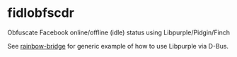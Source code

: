 # fidlobfscdr
Obfuscate Facebook online/offline (idle) status using Libpurple/Pidgin/Finch

See [rainbow-bridge](https://github.com/boamaod/rainbow-bridge) for generic example of how to use Libpurple via D-Bus.
